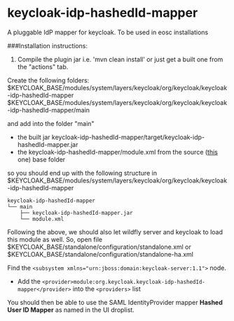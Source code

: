 # keycloak-idp-hashedId-mapper
A pluggable IdP mapper for keycloak. To be used in eosc installations 

###Installation instructions:

1. Compile the plugin jar i.e. 'mvn clean install' or just get a built one from the "actions" tab. 


Create the following folders:
$KEYCLOAK_BASE/modules/system/layers/keycloak/org/keycloak/keycloak-idp-hashedId-mapper
$KEYCLOAK_BASE/modules/system/layers/keycloak/org/keycloak/keycloak-idp-hashedId-mapper/main

and add into the folder "main" 
* the built jar keycloak-idp-hashedId-mapper/target/keycloak-idp-hashedId-mapper.jar
* the keycloak-idp-hashedId-mapper/module.xml from the source ([this](https://raw.githubusercontent.com/eosc-kc/keycloak-idp-hashedId-mapper/main/module.xml) one) base folder 

so you should end up with the following structure in
$KEYCLOAK_BASE/modules/system/layers/keycloak/org/keycloak/keycloak-idp-hashedId-mapper

```
keycloak-idp-hashedId-mapper
└── main
    ├── keycloak-idp-hashedId-mapper.jar
    └── module.xml
```

Following the above, we should also let wildfly server and keycloak to load this module as well. 
So, open file $KEYCLOAK_BASE/standalone/configuration/standalone.xml or $KEYCLOAK_BASE/standalone/configuration/standalone-ha.xml

Find the ```<subsystem xmlns="urn:jboss:domain:keycloak-server:1.1">``` node.

* Add the 
```<provider>module:org.keycloak.keycloak-idp-hashedId-mapper</provider>```
into the ```<providers>``` list


You should then be able to use the SAML IdentityProvider mapper **Hashed User ID Mapper**  as named in the UI droplist. 
